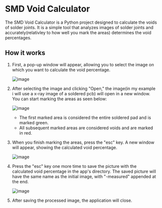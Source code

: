 # SMD Void Calculator

The SMD Void Calculator is a Python project designed to calculate the voids of solder joints. It is a simple tool that analyzes images of solder joints and accurately(relativley to how well you mark the areas) determines the void percentages.

## How it works

1. First, a pop-up window will appear, allowing you to select the image on which you want to calculate the void percentage.

   ![image](https://github.com/icrnjavic/SMD-VoidCalculator/assets/32548477/37f5334a-4cde-45ad-a43a-adc621b28e6c)

2. After selecting the image and clicking "Open," the image(in my example i will use a x-ray image of a soldered pcb) will open in a new window. You can start marking the areas as seen below:

   ![image](https://github.com/icrnjavic/SMD-VoidCalculator/assets/32548477/215928cf-162a-425e-ae95-dc2f02836e25)

   - The first marked area is considered the entire soldered pad and is marked green.
   - All subsequent marked areas are considered voids and are marked in red.

3. When you finish marking the areas, press the "esc" key. A new window will appear, showing the calculated void percentage.

   ![image](https://github.com/icrnjavic/SMD-VoidCalculator/assets/32548477/a8a5da3a-dab9-4df0-807c-52a7556744ba)

4. Press the "esc" key one more time to save the picture with the calculated void percentage in the app's directory. The saved picture will have the same name as the initial image, with "-measured" appended at the end.

   ![image](https://github.com/icrnjavic/SMD-VoidCalculator/assets/32548477/b0d2ac9f-ce93-4451-a4d0-7c388309b1e9)

5. After saving the processed image, the application will close.
